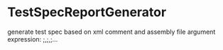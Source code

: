 # TestSpecReportGenerator
generate test spec based on xml comment and assembly file
argument expression: <dll file1>;<xml file1>,<dll file2>;<xml file2>,<dll file3>;<xml file3>...


